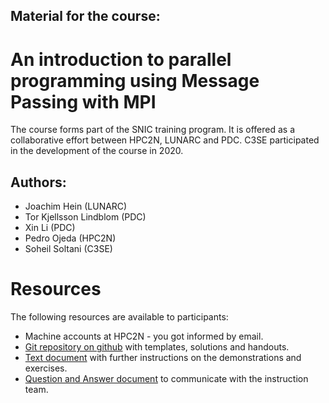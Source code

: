 ## Material for the course:
# An introduction to parallel programming using Message Passing with MPI

The course forms part of the SNIC training program.  It is offered as
a collaborative effort between HPC2N, LUNARC and PDC.   C3SE participated in the development of the course in 2020.

## Authors: 
* Joachim Hein (LUNARC) 
* Tor Kjellsson Lindblom (PDC) 
* Xin Li (PDC) 
* Pedro Ojeda (HPC2N)
* Soheil Soltani (C3SE)

# Resources
The following resources are available to participants:

* Machine accounts at HPC2N - you got informed by email.
* [Git repository on github](https://github.com/SNIC-MPI-course/MPI-course) with templates, solutions and handouts.
* [Text document](https://lunduniversityo365-my.sharepoint.com/:w:/r/personal/math-joh_lu_se/_layouts/15/Doc.aspx?sourcedoc=%7BDE52EED3-D6BB-4DC9-B26B-281F160A378F%7D&file=Practicalities_MPIcourse.docx&action=default&mobileredirect=true) with further instructions on the demonstrations and exercises.
* [Question and Answer document](https://lunduniversityo365-my.sharepoint.com/:w:/g/personal/math-joh_lu_se/EVzSP0mMn4NFvkNuKooD3JIBW1AxOmAay8HOkuGRehEx3w?e=7liIda) to communicate with the instruction team. 

